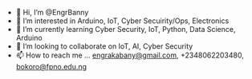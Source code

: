 - 👋 Hi, I’m @EngrBanny
- 👀 I’m interested in Arduino, IoT, Cyber Secuirity/Ops, Electronics
- 🌱 I’m currently learning Cyber Security, IoT, Python, Data Science, Arduino
- 💞️ I’m looking to collaborate on IoT, AI, Cyber Security
- 📫 How to reach me ... engrakabany@gmail.com, +2348062203480, bokoro@fpno.edu.ng

<!---
EngrBanny/EngrBanny is a ✨ special ✨ repository because its `README.md` (this file) appears on your GitHub profile.
You can click the Preview link to take a look at your changes.
--->
